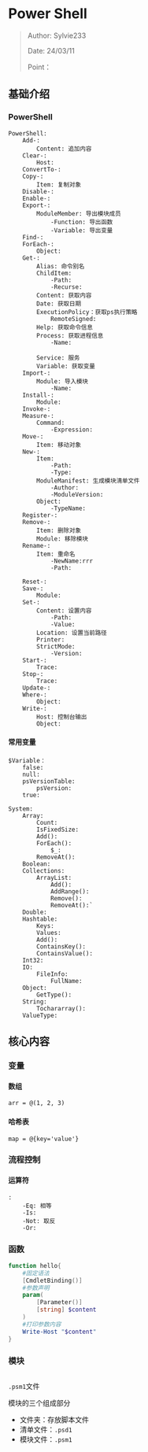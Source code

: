 # Power Shell
>Author: Sylvie233
>
>Date: 24/03/11
>
>Point：

## 基础介绍


### PowerShell

```
PowerShell:
	Add-:
		Content: 追加内容
	Clear-:
		Host:
	ConvertTo-:
	Copy-:
		Item: 复制对象
	Disable-:
	Enable-:
	Export-:
		ModuleMember: 导出模块成员
			-Function: 导出函数
			-Variable: 导出变量
	Find-:
	ForEach-:
		Object:
	Get-:
		Alias: 命令别名
		ChildItem:
			-Path:
			-Recurse:
		Content: 获取内容
		Date: 获取日期
		ExecutionPolicy：获取ps执行策略
			RemoteSigned:
		Help: 获取命令信息
		Process: 获取进程信息
			-Name:
			
		Service: 服务
		Variable: 获取变量
	Import-:
		Module: 导入模块
			-Name:
	Install-:
		Module:
	Invoke-:
	Measure-:
		Command:
			-Expression:
	Move-:
		Item: 移动对象
	New-:
		Item:
			-Path:
			-Type:
		ModuleManifest: 生成模块清单文件
			-Author: 
			-ModuleVersion:
		Object:
			-TypeName:
	Register-:
	Remove-:
		Item: 删除对象
		Module: 移除模块
	Rename-:
		Item: 重命名
			-NewName:rrr
			-Path:
			
	Reset-:
	Save-:
		Module:
	Set-:
		Content: 设置内容
			-Path:
			-Value:
		Location: 设置当前路径
		Printer:
		StrictMode:
			-Version:
	Start-:
		Trace:
	Stop-:
		Trace:
	Update-:
	Where-:
		Object:	
	Write-:
		Host: 控制台输出
		Object:
```
















#### 常用变量

```
$Variable：
	false:
	null:
	psVersionTable:
		psVersion:
	true:

System:
	Array:
		Count:
		IsFixedSize:
		Add():
		ForEach():
			$_:
		RemoveAt():
	Boolean:
	Collections:
		ArrayList:
			Add():
			AddRange():
			Remove():
			RemoveAt():`
	Double:
	Hashtable:
		Keys:
		Values:
		Add():
		ContainsKey():
		ContainsValue():
	Int32:
	IO:
		FileInfo:
			FullName:
	Object:
		GetType():
	String:
		Tochararray():
	ValueType:
```




## 核心内容

### 变量

#### 数组
```
arr = @(1, 2, 3)
```



#### 哈希表

```
map = @{key='value'}
```




### 流程控制

#### 运算符

```
:
	-Eq: 相等
	-Is:
	-Not: 取反
	-Or:
```




### 函数

```powershell
function hello{
	#固定语法
    [CmdletBinding()]
	#参数声明
	param(
        [Parameter()]
        [string] $content
    )
	#打印参数内容
    Write-Host "$content"
}
```



### 模块

```

```

`.psm1`文件

模块的三个组成部分
- 文件夹：存放脚本文件
- 清单文件：`.psd1`
- 模块文件：`.psm1`

